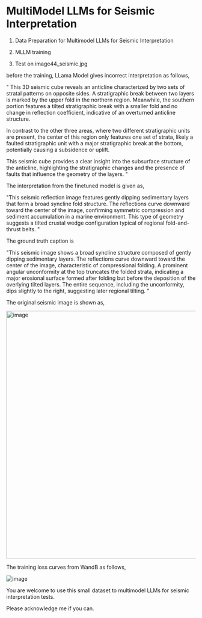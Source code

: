 # MultiModel LLMs for Seismic Interpretation
1) Data Preparation for Multimodel LLMs for Seismic Interpretation
2) MLLM training

3) Test on image44_seismic.jpg

before the training, LLama Model gives incorrect interpretation as follows,

"
This 3D seismic cube reveals an anticline characterized by two sets of stratal patterns on opposite sides. A stratigraphic break between two layers is marked by the upper fold in the northern region. Meanwhile, the southern portion features a tilted stratigraphic break with a smaller fold and no change in reflection coefficient, indicative of an overturned anticline structure.

In contrast to the other three areas, where two different stratigraphic units are present, the center of this region only features one set of strata, likely a faulted stratigraphic unit with a major stratigraphic break at the bottom, potentially causing a subsidence or uplift.

This seismic cube provides a clear insight into the subsurface structure of the anticline, highlighting the stratigraphic changes and the presence of faults that influence the geometry of the layers.
"

The interpretation from the finetuned model is given as,

"This seismic reflection image features gently dipping sedimentary layers that form a broad syncline fold structure. The reflections curve downward toward the center of the image, confirming symmetric compression and sediment accumulation in a marine environment. This type of geometry suggests a tilted crustal wedge configuration typical of regional fold-and-thrust belts.
"

The ground truth caption is 

"This seismic image shows a broad syncline structure composed of gently dipping sedimentary layers. The reflections curve downward toward the center of the image, characteristic of compressional folding. A prominent angular unconformity at the top truncates the folded strata, indicating a major erosional surface formed after folding but before the deposition of the overlying tilted layers. The entire sequence, including the unconformity, dips slightly to the right, suggesting later regional tilting.
"

The original seismic image is shown as,

<img width="660" alt="image" src="https://github.com/user-attachments/assets/92616f92-f453-49a6-a30b-5062518144e8" />

The training loss curves from WandB as follows,

![image](https://github.com/user-attachments/assets/a5d0a34a-e88f-4517-9909-706aeeeb6717)


You are welcome to use this small dataset to multimodel LLMs for seismic interpretation tests.

Please acknowledge me if you can.
